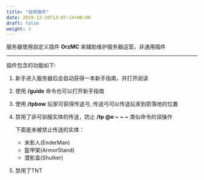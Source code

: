 ```yaml
---
title: "自研插件"
date: 2019-12-10T13:07:14+08:00
draft: false
weight: 3
---
```



服务器使用自定义插件 **OrzMC** 来辅助维护服务器运营，非通用插件

---

插件包含的功能如下:

1. 新手进入服务器后会自动获得一本新手指南，并打开阅读

1. 使用 **/guide** 命令也可以打开新手指南
    
1. 使用 **/tpbow** 玩家可获得传送弓, 传送弓可以传送玩家到箭落地的位置

1. 禁用了非可驯服实体的传送，防止 **/tp @e ~ ~ ~** 类似命令的误操作

    下面是未被禁止传送的实体：
    
    - 末影人(EnderMan)
    - 盔甲架(ArmorStand)
    - 潜影盒(Shulker)
    
1. 禁用了TNT

<!-- ，并且有玩家放置或点燃TNT时会全服公告，并在放置时发消息到玩家群 -->

<!-- 1. QQ群上下线提醒功能，使用了 **[go-cqhttp](https://docs.go-cqhttp.org/)** 服务实现 -->
